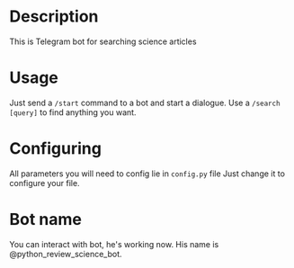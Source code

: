 # Description 
This is  Telegram bot for searching science articles
# Usage
Just send a `/start` command to a bot and start a dialogue.
Use a `/search [query]` to find anything you want.
# Configuring
All parameters you will need to config lie in `config.py` file
Just change it to configure your file.
# Bot name
You can interact with bot, he's working now. His name is @python_review_science_bot.
